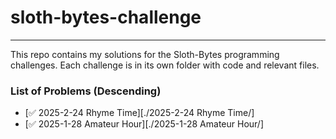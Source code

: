 # sloth-bytes-challenge
---
This repo contains my solutions for the Sloth-Bytes programming challenges. Each challenge is in its own folder with code and relevant files.

### List of Problems (Descending)
- [✅ 2025-2-24 Rhyme Time][./2025-2-24 Rhyme Time/]
- [✅ 2025-1-28 Amateur Hour][./2025-1-28 Amateur Hour/]
